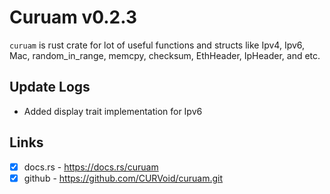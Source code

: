 # Curuam v0.2.3
`curuam` is rust crate for lot of useful functions and structs like Ipv4, Ipv6, Mac, random_in_range, memcpy, checksum, EthHeader, IpHeader, and etc.

## Update Logs
- Added display trait implementation for Ipv6

## Links
- [x] docs.rs - https://docs.rs/curuam
- [x] github - https://github.com/CURVoid/curuam.git